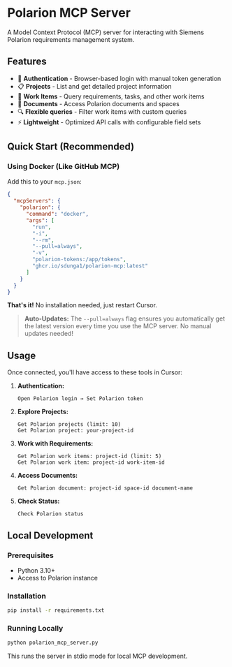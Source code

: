 # Polarion MCP Server

A Model Context Protocol (MCP) server for interacting with Siemens Polarion requirements management system.

## Features

- 🔐 **Authentication** - Browser-based login with manual token generation
- 📋 **Projects** - List and get detailed project information
- 📝 **Work Items** - Query requirements, tasks, and other work items
- 📄 **Documents** - Access Polarion documents and spaces
- 🔍 **Flexible queries** - Filter work items with custom queries
- ⚡ **Lightweight** - Optimized API calls with configurable field sets

## Quick Start (Recommended)

### Using Docker (Like GitHub MCP)

Add this to your `mcp.json`:

```json
{
  "mcpServers": {
    "polarion": {
      "command": "docker",
      "args": [
        "run",
        "-i", 
        "--rm",
        "--pull=always",
        "-v",
        "polarion-tokens:/app/tokens",
        "ghcr.io/sdunga1/polarion-mcp:latest"
      ]
    }
  }
}
```

**That's it!** No installation needed, just restart Cursor.

> **Auto-Updates:** The `--pull=always` flag ensures you automatically get the latest version every time you use the MCP server. No manual updates needed!

## Usage

Once connected, you'll have access to these tools in Cursor:

1. **Authentication:**

   ```
   Open Polarion login → Set Polarion token
   ```

2. **Explore Projects:**

   ```
   Get Polarion projects (limit: 10)
   Get Polarion project: your-project-id
   ```

3. **Work with Requirements:**

   ```
   Get Polarion work items: project-id (limit: 5)
   Get Polarion work item: project-id work-item-id
   ```

4. **Access Documents:**

   ```
   Get Polarion document: project-id space-id document-name
   ```

5. **Check Status:**
   ```
   Check Polarion status
   ```

## Local Development

### Prerequisites

- Python 3.10+
- Access to Polarion instance

### Installation

```bash
pip install -r requirements.txt
```

### Running Locally

```bash
python polarion_mcp_server.py
```

This runs the server in stdio mode for local MCP development.
